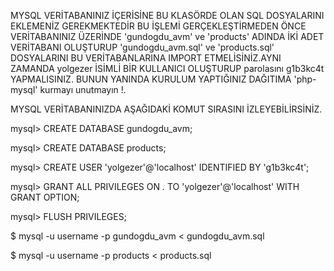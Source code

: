 MYSQL VERİTABANINIZ İÇERİSİNE BU KLASÖRDE OLAN SQL DOSYALARINI EKLEMENİZ GEREKMEKTEDİR BU İŞLEMİ GERÇEKLEŞTİRMEDEN ÖNCE
VERİTABANINIZ ÜZERİNDE 'gundogdu_avm' ve 'products' ADINDA İKİ ADET VERİTABANI OLUŞTURUP 'gundogdu_avm.sql' ve 'products.sql' 
DOSYALARINI BU VERİTABANLARINA IMPORT ETMELİSİNİZ.AYNI ZAMANDA yolgezer İSİMLİ BİR KULLANICI OLUŞTURUP parolasını g1b3kc4t YAPMALISINIZ.
BUNUN YANINDA KURULUM YAPTIĞINIZ DAĞITIMA 'php-mysql' kurmayı unutmayın !.


MYSQL VERİTABANINIZDA AŞAĞIDAKİ KOMUT SIRASINI İZLEYEBİLİRSİNİZ.

mysql> CREATE DATABASE gundogdu_avm;

mysql> CREATE DATABASE products;

mysql> CREATE USER 'yolgezer'@'localhost' IDENTIFIED BY 'g1b3kc4t';

mysql> GRANT ALL PRIVILEGES ON *.* TO 'yolgezer'@'localhost' WITH GRANT OPTION;

mysql> FLUSH PRIVILEGES;

$ mysql -u username -p gundogdu_avm < gundogdu_avm.sql

$ mysql -u username -p products < products.sql

